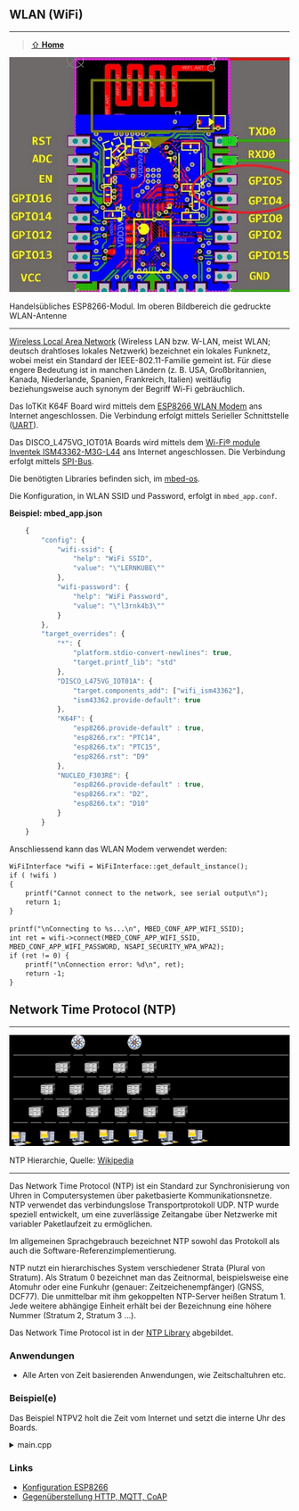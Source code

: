## WLAN (WiFi)
***

> [⇧ **Home**](https://github.com/iotkitv3/intro)

![](https://raw.githubusercontent.com/iotkitv3/intro/main/images/ESP8266.png) 

Handelsübliches ESP8266-Modul. Im oberen Bildbereich die gedruckte WLAN-Antenne

- - -

[Wireless Local Area Network](https://de.wikipedia.org/wiki/Wireless_Local_Area_Network) (Wireless LAN bzw. W-LAN, meist WLAN; deutsch drahtloses lokales Netzwerk) bezeichnet ein lokales Funknetz, wobei meist ein Standard der IEEE-802.11-Familie gemeint ist. Für diese engere Bedeutung ist in manchen Ländern (z. B. USA, Großbritannien, Kanada, Niederlande, Spanien, Frankreich, Italien) weitläufig beziehungsweise auch synonym der Begriff Wi-Fi gebräuchlich. 

Das IoTKit K64F Board wird mittels dem [ESP8266 WLAN Modem](https://de.wikipedia.org/wiki/ESP8266) ans Internet angeschlossen. Die Verbindung erfolgt mittels Serieller Schnittstelle ([UART](https://github.com/iotkitv3/uart.git)).

Das DISCO_L475VG_IOT01A Boards wird mittels dem [Wi-Fi® module Inventek ISM43362-M3G-L44](https://www.inventeksys.com/wifi/wifi-modules/ism4336-m3g-l44-e-embedded-serial-to-wifi-module/) ans Internet angeschlossen. Die Verbindung erfolgt mittels [SPI-Bus](https://github.com/iotkitv3/spi).

Die benötigten Libraries befinden sich, im [mbed-os](https://github.com/ARMmbed/mbed-os/). 

Die Konfiguration, in WLAN SSID und Password, erfolgt in `mbed_app.conf`.

**Beispiel: mbed_app.json**

```js
    {
        "config": {
            "wifi-ssid": {
                "help": "WiFi SSID",
                "value": "\"LERNKUBE\""
            },
            "wifi-password": {
                "help": "WiFi Password",
                "value": "\"l3rnk4b3\""
            }
        },
        "target_overrides": {
            "*": {
                "platform.stdio-convert-newlines": true,
                "target.printf_lib": "std"
            },
            "DISCO_L475VG_IOT01A": {
                "target.components_add": ["wifi_ism43362"],
                "ism43362.provide-default": true
            },
            "K64F": {
                "esp8266.provide-default" : true,
                "esp8266.rx": "PTC14",
                "esp8266.tx": "PTC15",
                "esp8266.rst": "D9"
            },
            "NUCLEO_F303RE": {
                "esp8266.provide-default" : true,
                "esp8266.rx": "D2",
                "esp8266.tx": "D10"
            }               
        }
    }
```        

Anschliessend kann das WLAN Modem verwendet werden:

    WiFiInterface *wifi = WiFiInterface::get_default_instance();
    if ( !wifi )
    {
        printf("Cannot connect to the network, see serial output\n");
        return 1;
    }
    
    printf("\nConnecting to %s...\n", MBED_CONF_APP_WIFI_SSID);
    int ret = wifi->connect(MBED_CONF_APP_WIFI_SSID, MBED_CONF_APP_WIFI_PASSWORD, NSAPI_SECURITY_WPA_WPA2);
    if (ret != 0) {
        printf("\nConnection error: %d\n", ret);
        return -1;
    }

## Network Time Protocol (NTP)
***

![](https://raw.githubusercontent.com/iotkitv3/intro/main/images/NTPArchitecture.png) 

NTP Hierarchie, Quelle: [Wikipedia](http://de.wikipedia.org/wiki/Network_Time_Protocol)

- - -

Das Network Time Protocol (NTP) ist ein Standard zur Synchronisierung von Uhren in Computersystemen über paketbasierte Kommunikationsnetze. NTP verwendet das verbindungslose Transportprotokoll UDP. NTP wurde speziell entwickelt, um eine zuverlässige Zeitangabe über Netzwerke mit variabler Paketlaufzeit zu ermöglichen.

Im allgemeinen Sprachgebrauch bezeichnet NTP sowohl das Protokoll als auch die Software-Referenzimplementierung.

NTP nutzt ein hierarchisches System verschiedener Strata (Plural von Stratum). Als Stratum 0 bezeichnet man das Zeitnormal, beispielsweise eine Atomuhr oder eine Funkuhr (genauer: Zeitzeichenempfänger) (GNSS, DCF77). Die unmittelbar mit ihm gekoppelten NTP-Server heißen Stratum 1. Jede weitere abhängige Einheit erhält bei der Bezeichnung eine höhere Nummer (Stratum 2, Stratum 3 …).

Das Network Time Protocol ist in der [NTP Library](https://github.com/ARMmbed/ntp-client/) abgebildet.

### Anwendungen 

*   Alle Arten von Zeit basierenden Anwendungen, wie Zeitschaltuhren etc.

### Beispiel(e)

Das Beispiel NTPV2 holt die Zeit vom Internet und setzt die interne Uhr des Boards.

<details><summary>main.cpp</summary>  

    /** NTP: Zeit von einem Time Server aus dem Internet holen und setzen
    */
    #include "mbed.h"
    #include "NTPClient.h"
    #include "OLEDDisplay.h"
    
    // UI
    OLEDDisplay oled( MBED_CONF_IOTKIT_OLED_RST, MBED_CONF_IOTKIT_OLED_SDA, MBED_CONF_IOTKIT_OLED_SCL );
    
    DigitalOut led( MBED_CONF_IOTKIT_LED1 );
    
    int main()
    {
        printf("NTP Client example (using WiFi)\r\n");
    
    #ifdef MBED_MAJOR_VERSION
        printf("Mbed OS version %d.%d.%d\n\n", MBED_MAJOR_VERSION, MBED_MINOR_VERSION, MBED_PATCH_VERSION);
    #endif
    
        printf("\nConnecting to %s...\n", MBED_CONF_APP_WIFI_SSID);
        // Connect to the network with the default networking interface
        // if you use WiFi: see mbed_app.json for the credentials
        WiFiInterface *wifi = WiFiInterface::get_default_instance();
        if ( !wifi )
        {
            printf("Cannot connect to the network, see serial output\n");
            return 1;
        }
    
        printf("\nConnecting to %s...\n", MBED_CONF_APP_WIFI_SSID);
        int ret = wifi->connect(MBED_CONF_APP_WIFI_SSID, MBED_CONF_APP_WIFI_PASSWORD, NSAPI_SECURITY_WPA_WPA2);
        if (ret != 0) {
            printf("\nConnection error: %d\n", ret);
            return -1;
        }
    
        printf("Getting time from the NTP server");
        NTPClient ntp(wifi);
        ntp.set_server("time.google.com", 123);
        time_t timestamp = ntp.get_timestamp();
        if (timestamp < 0) {
            printf("Failed to get the current time, error: %ld", timestamp);
            return -1;
        }
        printf("Time: %s", ctime(&timestamp));
    
        rtc_init();
        rtc_write(timestamp);
        time_t rtc_timestamp = rtc_read(); // verify it's been successfully updated
        printf("RTC reports %s", ctime(&rtc_timestamp));
    
        wifi->disconnect();
    
        while(1)
        {
           time_t seconds = time(NULL);
           oled.clear();
           oled.printf( "\rDate & Time: \r\n%s", ctime(&seconds) );
    
           led=!led;
           thread_sleep_for( 1000 );
        }
    }

</p></details>


### Links

* [Konfiguration ESP8266](https://github.com/iotkitv3/uart#konfiguration-esp8266)
* [Gegenüberstellung HTTP, MQTT, CoAP](https://os.mbed.com/blog/entry/Using-HTTP-HTTPS-MQTT-and-CoAP-from-mbed/)
